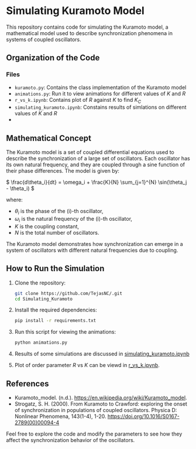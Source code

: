 # Simulating Kuramoto Model

This repository contains code for simulating the Kuramoto model, a mathematical model used to describe synchronization phenomena in systems of coupled oscillators.

## Organization of the Code

### Files 

- `kuramoto.py`: Contains the class implementation of the Kuramoto model
- `animations.py`: Run it to view animations for different values of $K$ and $R$
- `r_vs_k.ipynb`: Contains plot of $R$ against $K$ to find $K_C$
- `simulating_kuramoto.ipynb`: Constains results of simlations on different values of $K$ and $R$
- 

## Mathematical Concept

The Kuramoto model is a set of coupled differential equations used to describe the synchronization of a large set of oscillators. Each oscillator has its own natural frequency, and they are coupled through a sine function of their phase differences. The model is given by:

$
    \frac{d\theta_i}{dt} = \omega_i + \frac{K}{N} \sum_{j=1}^{N} \sin(\theta_j - \theta_i) 
$

where:
- $\theta_i$ is the phase of the \(i\)-th oscillator,
- $\omega_i$ is the natural frequency of the \(i\)-th oscillator,
- $K$ is the coupling constant,
- $N$ is the total number of oscillators.

The Kuramoto model demonstrates how synchronization can emerge in a system of oscillators with different natural frequencies due to coupling.

## How to Run the Simulation

1. Clone the repository:
    ```bash
    git clone https://github.com/TejasNC/.git
    cd Simulating_Kuramoto
    ```

2. Install the required dependencies:
    ```bash
    pip install -r requirements.txt
    ```

3. Run this script for viewing the animations:
    ```bash
    python animations.py
    ```

4. Results of some simulations are discussed in [simulating_kuramoto.ipynb](simulating_kuramoto.ipynb)

5. Plot of order parameter $R$ vs $K$ can be viewd in [r_vs_k.ipynb](r_vs_k.ipynb). 

## References

- Kuramoto_model. (n.d.). https://en.wikipedia.org/wiki/Kuramoto_model.
- Strogatz, S. H. (2000). From Kuramoto to Crawford: exploring the onset of synchronization in populations of coupled oscillators. Physica D: Nonlinear Phenomena, 143(1-4), 1-20. https://doi.org/10.1016/S0167-2789(00)00094-4

Feel free to explore the code and modify the parameters to see how they affect the synchronization behavior of the oscillators.